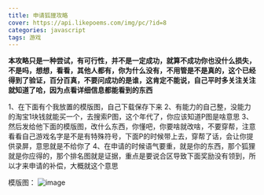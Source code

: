 ```yaml
---
title: 申请狐狸攻略
cover: https://api.likepoems.com/img/pc/?id=8
categories: javascript
tags: 游戏
---
```




**本攻略只是一种尝试，有可行性，并不是一定成功，就算不成功你也没什么损失，不是吗，想想，看看，其他人都有，你为什么没有，不用管是不是真的，这个已经得到了验证，百分百真，不要问成功的是谁，这肯定不能说，自己平时多关注关注就知道了哈，因为点看详细信息都能看到的东西**



1、在下面有个我放置的模版图，自己下载保存下来
2、有能力的自己整，没能力的淘宝1块钱就能买一个，去搜索P图，这个年代了，你应该知道P图是啥意思
3、然后发给他下面的模版图，改什么东西，你懂吧，你要啥就改啥，不要穿帮，注意看看自己游戏名字是不是有特殊符号，下面P的时候带上去，穿帮了话，会让你提供录屏，意思就是不给你了
4、在申请的时候语气要重，就是你的东西，那个狐狸就是你应得的，那个排名图就是证据，重点是要说合区导致下面奖励没有领到，所以才来申请的补偿，大概就这个意思




模版图：
![image](https://lzy-0726-1258536249.cos.ap-beijing.myqcloud.com/thumbnail/lcdd4to5e.png?q-sign-algorithm=sha1&q-ak=AKIDLVRIBuUuOtMcgeRVYUIyfDh5h4DA2kGg&q-sign-time=1702524166;865702437766&q-key-time=1702524166;865702437766&q-header-list=&q-url-param-list=&q-signature=1dcc4777935b35dc566eb870f35bd3903a028e97)

